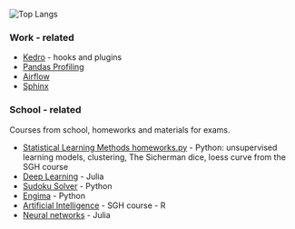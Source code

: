 ![Top Langs](https://github-readme-stats.vercel.app/api/top-langs/?username=sarawaniolka&count_private=true&show_icons=true&hide=html,jupyter%20notebook,javascript)

### Work - related
- [Kedro](https://github.com/sarawaniolka/Kedro) - hooks and plugins
- [Pandas Profiling](https://github.com/sarawaniolka/pandas_profiling)
- [Airflow](https://github.com/sarawaniolka/Airflow-Intro)
- [Sphinx](https://github.com/sarawaniolka/sphinx)


### School - related
Courses from school, homeworks and materials for exams.
- [Statistical Learning Methods homeworks.py](https://github.com/sarawaniolka/SLM-HW) - Python: unsupervised learning models, clustering, The Sicherman dice, loess curve from the SGH course
- [Deep Learning](https://github.com/sarawaniolka/Julia-Flux) - Julia
- [Sudoku Solver](https://github.com/sarawaniolka/Sudoku_Solver) - Python
- [Engima](https://github.com/sarawaniolka/Enigma-implementation) - Python
- [Artificial Intelligence]() - SGH course - R
- [Neural networks](https://github.com/sarawaniolka/neural_networks_julia) - Julia

